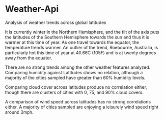 # Weather-Api
Analysis of weather trends across global latitudes

It is currently winter in the Northern Hemisphere, and the tilt of the axis puts the latitudes of the Southern Hemisphere towards the sun and thus it is warmer at this time of year. As one travel towards the equator, the temperature trends warmer. An outlier of the trend, Roebourne, Australia, is particularly hot this time of year at 40.66C (105F) and is at twenty degrees away from the equator. 

There are no strong trends among the other weather features analyzed. Comparing humidity against Latitudes shows no relation, although a majority of the cities sampled have greater than 60% humidity levels.

Comparing cloud cover across latitudes produce no correlation either, though there are clusters of cities with 0, 75, and 90% cloud covers.

A comparison of wind speed across latitudes has no strong correlations either. A majority of cities sampled are enjoying a leisurely wind speed right around 3mph.

